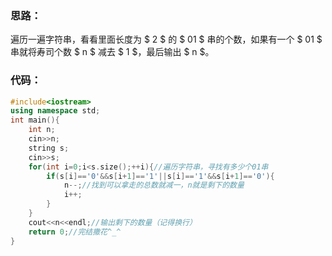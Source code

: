 ### 思路：
遍历一遍字符串，看看里面长度为 $ 2 $ 的 $ 01 $ 串的个数，如果有一个 $ 01 $ 串就将寿司个数 $ n $ 减去 $ 1 $，最后输出 $ n $。
### 代码：
```cpp
#include<iostream>
using namespace std;
int main(){
    int n;
    cin>>n;
    string s;
    cin>>s;
    for(int i=0;i<s.size();++i){//遍历字符串，寻找有多少个01串
        if(s[i]=='0'&&s[i+1]=='1'||s[i]=='1'&&s[i+1]=='0'){
            n--;//找到可以拿走的总数就减一，n就是剩下的数量
            i++;
        }
    }
    cout<<n<<endl;//输出剩下的数量（记得换行）
    return 0;//完结撒花^_^
}
```
